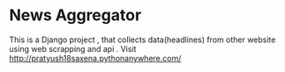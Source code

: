
# News Aggregator 
This is a Django project , that collects data(headlines) from other website using web scrapping and api .
Visit http://pratyush18saxena.pythonanywhere.com/

